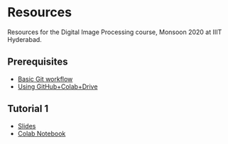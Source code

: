 # Resources
Resources for the Digital Image Processing course, Monsoon 2020 at IIIT Hyderabad.

## Prerequisites
- [Basic Git workflow](https://rogerdudler.github.io/git-guide/) 
- [Using GitHub+Colab+Drive](https://towardsdatascience.com/google-drive-google-colab-github-dont-just-read-do-it-5554d5824228)

## Tutorial 1 
- [Slides](https://iiitaphyd-my.sharepoint.com/:p:/g/personal/meher_shashwat_students_iiit_ac_in/ETPhm14OXkdAvXWxVQjeyW8BS-3xOUFBTWlSj8qD1ozCzQ?e=gvuXM9)
- [Colab Notebook](https://colab.research.google.com/drive/1twvFDanK_XRMwxp_7mHF6FIOYUf-f627?usp=sharing)

